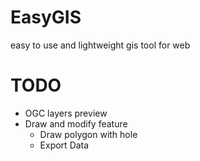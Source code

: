 # EasyGIS
easy to use and lightweight gis tool for web

# TODO
- OGC layers preview
- Draw and modify feature
    - Draw polygon with hole
    - Export Data